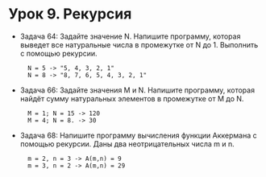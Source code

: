 # Урок 9. Рекурсия
* Задача 64: Задайте значение N. Напишите программу, которая выведет все натуральные числа в промежутке от N до 1. Выполнить с помощью рекурсии.

        N = 5 -> "5, 4, 3, 2, 1"
        N = 8 -> "8, 7, 6, 5, 4, 3, 2, 1"

* Задача 66: Задайте значения M и N. Напишите программу, которая найдёт сумму натуральных элементов в промежутке от M до N.

        M = 1; N = 15 -> 120
        M = 4; N = 8. -> 30

* Задача 68: Напишите программу вычисления функции Аккермана с помощью рекурсии. Даны два неотрицательных числа m и n.

        m = 2, n = 3 -> A(m,n) = 9
        m = 3, n = 2 -> A(m,n) = 29